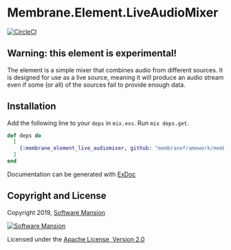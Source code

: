 # Membrane.Element.LiveAudioMixer

[![CircleCI](https://circleci.com/gh/membraneframework/membrane-element-live-audiomixer.svg?style=svg)](https://circleci.com/gh/membraneframework/membrane-element-live-audiomixer)

## Warning: this element is experimental!

The element is a simple mixer that combines audio from different sources.
It is designed for use as a live source, meaning it will produce an audio stream
even if some (or all) of the sources fail to provide enough data.

## Installation

Add the following line to your `deps` in `mix.exs`.  Run `mix deps.get`.

```elixir
def deps do
  [
    {:membrane_element_live_audiomixer, github: "membraneframework/membrane-element-live-audiomixer"}
  ]
end
```

Documentation can be generated with [ExDoc](https://github.com/elixir-lang/ex_doc)

## Copyright and License

Copyright 2019, [Software Mansion](https://swmansion.com/?utm_source=git&utm_medium=readme&utm_campaign=membrane)

[![Software Mansion](https://logo.swmansion.com/logo?color=white&variant=desktop&width=200&tag=membrane-github)](https://swmansion.com/?utm_source=git&utm_medium=readme&utm_campaign=membrane)

Licensed under the [Apache License, Version 2.0](LICENSE)
